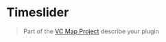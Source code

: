# Timeslider
> Part of the [VC Map Project](https://github.com/virtualcitySYSTEMS/map-ui)
describe your plugin